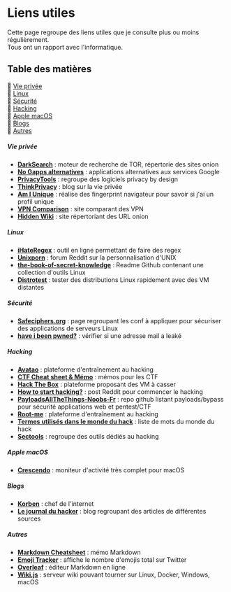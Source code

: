 # Liens utiles

Cette page regroupe des liens utiles que je consulte plus ou moins régulièrement.  
Tous ont un rapport avec l'informatique.

## Table des matières

:small_orange_diamond: [Vie privée](#section-vie-privee)  
:small_orange_diamond: [Linux](#section-linux)  
:small_orange_diamond: [Sécurité](#section-securite)  
:small_orange_diamond: [Hacking](#section-hacking)  
:small_orange_diamond: [Apple macOS](#section-apple-macos)  
:small_orange_diamond: [Blogs](#section-blogs)  
:small_orange_diamond: [Autres](#section-autres)  

<div id='section-vie-privee'/>

##### Vie privée

* **[DarkSearch](https://darksearch.io)** : moteur de recherche de TOR, répertorie des sites onion
* **[No Gapps alternatives](https://shadow53.com/android/no-gapps/alternatives)** : applications alternatives aux services Google
* **[PrivacyTools](https://www.privacytools.io)** : regroupe des logiciels privacy by design
* **[ThinkPrivacy](https://www.thinkprivacy.ch)** : blog sur la vie privée
* **[Am I Unique](https://amiunique.org)** : réalise des fingerprint navigateur pour savoir si j'ai un profil unique
* **[VPN Comparison](https://thatoneprivacysite.net)** : site comparant des VPN
* **[Hidden Wiki](https://thehiddenwiki.org)** : site répertoriant des URL onion

<div id='section-linux'/>

##### Linux

* **[iHateRegex](https://ihateregex.io)** : outil en ligne permettant de faire des regex
* **[Unixporn](https://www.reddit.com/r/unixporn)** : forum Reddit sur la personnalisation d'UNIX
* **[the-book-of-secret-knowledge](https://github.com/trimstray/the-book-of-secret-knowledge)** : Readme Github contenant une collection d'outils Linux
* **[Distrotest](https://distrotest.net)** : tester des distributions Linux rapidement avec des VM distantes

<div id='section-securite'/>

##### Sécurité

* **[Safeciphers.org](https://safeciphers.org)** : page regroupant les conf à appliquer pour sécuriser des applications de serveurs Linux
* **[have i been pwned?](https://haveibeenpwned.com)** : vérifier si une adresse mail a leaké

<div id='section-hacking'/>

##### Hacking

* **[Avatao](https://avatao.com)** : plateforme d'entraînement au hacking
* **[CTF Cheat sheet & Mémo](https://lestutosdeprocessus.fr/ctf-cheat-sheet)** : mémos pour les CTF
* **[Hack The Box](https://www.hackthebox.eu)** : plateforme proposant des VM à casser
* **[How to start hacking?](https://www.reddit.com/r/hacking/comments/a3oicn/how_to_start_hacking_the_ultimate_two_path_guide)** : post Reddit pour commencer le hacking
* **[PayloadsAllTheThings-Noobs-Fr](https://github.com/TeePee/PayloadsAllTheThings-Noobs-Fr)** : repo github listant payloads/bypass pour sécurité applications web et pentest/CTF
* **[Root-me](https://www.root-me.org)** : plateforme d'entraînement au hacking
* **[Termes utilisés dans le monde du hack](https://www.crazyws.fr/culture/termes-utilises-dans-le-monde-du-hack-et-de-la-securite-Q55PK.html)** : liste de mots du monde du hack
* **[Sectools](https://sectools.org)** : regroupe des outils dédiés au hacking

<div id='section-apple-macos'/>

##### Apple macOS

* **[Crescendo](https://segphault.io/posts/2020/03/crescendo)** : moniteur d'activité très complet pour macOS

<div id='section-blogs'/>

##### Blogs

* **[Korben](https://korben.info)** : chef de l'internet
* **[Le journal du hacker](https://www.journalduhacker.net)** : blog regroupant des articles de différentes sources

<div id='section-autres'/>

##### Autres

* **[Markdown Cheatsheet](https://github.com/adam-p/markdown-here/wiki/Markdown-Cheatsheet)** : mémo Markdown
* **[Emoji Tracker](http://www.emojitracker.com/)** : affiche le nombre d'emojis total sur Twitter
* **[Overleaf](https://www.overleaf.com)** : éditeur Markdown en ligne
* **[Wiki.js](https://wiki.js.org)** : serveur wiki pouvant tourner sur Linux, Docker, Windows, macOS
